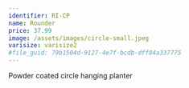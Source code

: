 ```yaml
---
identifier: RI-CP
name: Rounder
price: 37.99
image: /assets/images/circle-small.jpeg
varisize: varisize2
#file_guid: 79b1504d-9127-4e7f-bcdb-dff84a337775
---
```

Powder coated circle hanging planter
